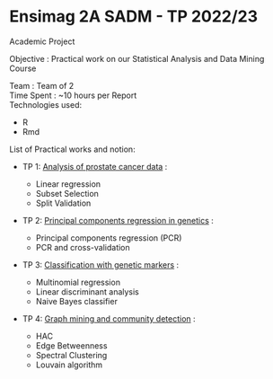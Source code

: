Ensimag 2A SADM - TP 2022/23
============================

Academic Project


Objective : Practical work on our Statistical Analysis and Data Mining Course



Team : Team of 2   
Time Spent : ~10 hours per Report   
Technologies used:
- R
- Rmd


List of Practical works and notion:
- TP 1: [Analysis of prostate cancer data](https://li-maxime.github.io/statistical-analysis-report/TP1_Analysis_of_prostate_cancer_data) : 
    * Linear regression
    * Subset Selection
    * Split Validation

- TP 2: [Principal components regression in genetics](https://li-maxime.github.io/statistical-analysis-report/TP2_Principal_components_regression_in_genetics) :
    * Principal components regression (PCR)
    * PCR and cross-validation

- TP 3: [Classification with genetic markers](TP3_Classification_with_genetic_markers) : 
    * Multinomial regression
    * Linear discriminant analysis
    * Naive Bayes classifier

- TP 4: [Graph mining and community detection](https://li-maxime.github.io/statistical-analysis-report/TP4_Graph_mining_and_community_detection) :
    * HAC
    * Edge Betweenness
    * Spectral Clustering 
    * Louvain algorithm
